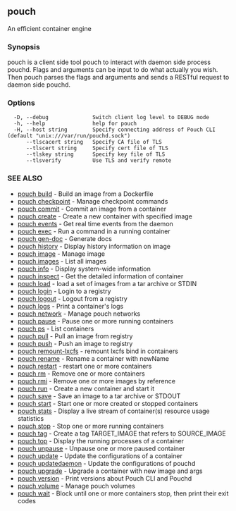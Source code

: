## pouch

An efficient container engine

### Synopsis

pouch is a client side tool pouch to interact with daemon side process pouchd. Flags and arguments can be input to do what actually you wish. Then pouch parses the flags and arguments and sends a RESTful request to daemon side pouchd.

### Options

```
  -D, --debug              Switch client log level to DEBUG mode
  -h, --help               help for pouch
  -H, --host string        Specify connecting address of Pouch CLI (default "unix:///var/run/pouchd.sock")
      --tlscacert string   Specify CA file of TLS
      --tlscert string     Specify cert file of TLS
      --tlskey string      Specify key file of TLS
      --tlsverify          Use TLS and verify remote
```

### SEE ALSO

* [pouch build](pouch_build.md)	 - Build an image from a Dockerfile
* [pouch checkpoint](pouch_checkpoint.md)	 - Manage checkpoint commands
* [pouch commit](pouch_commit.md)	 - Commit an image from a container
* [pouch create](pouch_create.md)	 - Create a new container with specified image
* [pouch events](pouch_events.md)	 - Get real time events from the daemon
* [pouch exec](pouch_exec.md)	 - Run a command in a running container
* [pouch gen-doc](pouch_gen-doc.md)	 - Generate docs
* [pouch history](pouch_history.md)	 - Display history information on image
* [pouch image](pouch_image.md)	 - Manage image
* [pouch images](pouch_images.md)	 - List all images
* [pouch info](pouch_info.md)	 - Display system-wide information
* [pouch inspect](pouch_inspect.md)	 - Get the detailed information of container
* [pouch load](pouch_load.md)	 - load a set of images from a tar archive or STDIN
* [pouch login](pouch_login.md)	 - Login to a registry
* [pouch logout](pouch_logout.md)	 - Logout from a registry
* [pouch logs](pouch_logs.md)	 - Print a container's logs
* [pouch network](pouch_network.md)	 - Manage pouch networks
* [pouch pause](pouch_pause.md)	 - Pause one or more running containers
* [pouch ps](pouch_ps.md)	 - List containers
* [pouch pull](pouch_pull.md)	 - Pull an image from registry
* [pouch push](pouch_push.md)	 - Push an image to registry
* [pouch remount-lxcfs](pouch_remount-lxcfs.md)	 - remount lxcfs bind in containers
* [pouch rename](pouch_rename.md)	 - Rename a container with newName
* [pouch restart](pouch_restart.md)	 - restart one or more containers
* [pouch rm](pouch_rm.md)	 - Remove one or more containers
* [pouch rmi](pouch_rmi.md)	 - Remove one or more images by reference
* [pouch run](pouch_run.md)	 - Create a new container and start it
* [pouch save](pouch_save.md)	 - Save an image to a tar archive or STDOUT
* [pouch start](pouch_start.md)	 - Start one or more created or stopped containers
* [pouch stats](pouch_stats.md)	 - Display a live stream of container(s) resource usage statistics
* [pouch stop](pouch_stop.md)	 - Stop one or more running containers
* [pouch tag](pouch_tag.md)	 - Create a tag TARGET_IMAGE that refers to SOURCE_IMAGE
* [pouch top](pouch_top.md)	 - Display the running processes of a container
* [pouch unpause](pouch_unpause.md)	 - Unpause one or more paused container
* [pouch update](pouch_update.md)	 - Update the configurations of a container
* [pouch updatedaemon](pouch_updatedaemon.md)	 - Update the configurations of pouchd
* [pouch upgrade](pouch_upgrade.md)	 - Upgrade a container with new image and args
* [pouch version](pouch_version.md)	 - Print versions about Pouch CLI and Pouchd
* [pouch volume](pouch_volume.md)	 - Manage pouch volumes
* [pouch wait](pouch_wait.md)	 - Block until one or more containers stop, then print their exit codes

